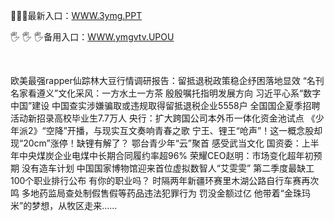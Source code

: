 <p>
	🚾🚾🚾最新入口：<a href="http://www.baidu.com/link?url=6MA2SWnO3Raqke39an_0PUxosM6ZrUGzi1BN9tNnlPW&wd">WWW.3ymg.PPT</a> 
	<p>
		🖐
🖐
🖐备用入口：<a href="http://www.baidu.com/link?url=6MA2SWnO3Raqke39an_0PUxosM6ZrUGzi1BN9tNnlPW&wd">WWW.ymgvtv.UPOU</a> 
	</p>
	<p>
		<br />
	</p>
	<p>
		欧美最强rapper仙踪林大豆行情调研报告：留抵退税政策稳企纾困落地显效
“名刊名家看遵义”文化采风：一方水土一方茶
殷殷嘱托指明发展方向 习近平心系“数字中国”建设
中国查实涉嫌骗取或违规取得留抵退税企业5558户
全国国企夏季招聘活动新招录高校毕业生7.7万人
央行：扩大跨国公司本外币一体化资金池试点  
《少年派2》“空降”开播，与现实互文奏响青春之歌
宁王、锂王“呛声”！这一概念股却现“20cm”涨停！缺锂有解了？
鄂台青少年“云”聚首  感受武当文化
国资委：上半年中央煤炭企业电煤中长期合同履约率超96%
荣耀CEO赵明：市场变化超年初预期 没有造车计划
中国国家博物馆迎来首位虚拟数智人“艾雯雯”
第二季度最缺工100个职业排行公布 有你的职业吗？
时隔两年新疆环赛里木湖公路自行车赛再次鸣
多地药监局查处制假售假等药品违法犯罪行为 罚没金额过亿
他带着“金珠玛米”的梦想，从牧区走来……
	</p>
